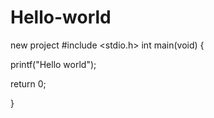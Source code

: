 # Hello-world
new project
#include <stdio.h>
int main(void)
  {
  
  printf("Hello world");
  
  return 0;
  
  }
